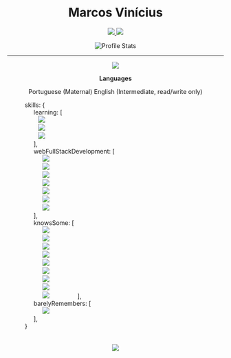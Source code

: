 <link rel="stylesheet" href="styles.css"/>


<div align="center">

# Marcos Vinícius

<a href="https://www.linkedin.com/in/marcos-vin%C3%ADcius-178351209/">
  <img src="https://img.shields.io/badge/Marcos%20Vinicius-0e76a8?style=for-the-badge&logo=Linkedin&link=https://www.linkedin.com/in/marcos-vin%C3%ADcius-178351209/"/>
</a>
<a href="mailto:marcosvnm10@gmail.com" alt="Gmail">
  <img src="https://img.shields.io/badge/marcosvnm10@gmail.com-F74141?style=for-the-badge&logoColor=white&logo=gmail&link=mailto:marcosvnm10@gmail.com"/>
</a>

![Profile Stats](https://github-readme-stats.vercel.app/api?username=marcosvnmelo&hide_border=true&show_icons=true&title_color=ddd&icon_color=ddd&text_color=fff&bg_color=222&count_private=true)

</div>

---
<div align="center">

![](https://github-readme-stats.vercel.app/api/top-langs/?username=marcosvnmelo&hide_border=true&show_icons=true&title_color=ddd&icon_color=ddd&text_color=fff&bg_color=222&langs_count=11&hide=html)


**Languages**

Portuguese (Maternal)
English (Intermediate, read/write only)

<div class="skills" align="left">
 ⠀⠀⠀⠀skills: {
          </br>
    ⠀⠀⠀⠀⠀⠀learning: [ 
            </br>
    ⠀⠀⠀⠀⠀⠀⠀<img src="https://img.shields.io/badge/Java-F74141?style=flat&logo=Java" />
            </br>
    ⠀⠀⠀⠀⠀⠀⠀<img src="https://img.shields.io/badge/Quarkus-FFFFFF?style=flat&logo=Quarkus" />
            </br>
    ⠀⠀⠀⠀⠀⠀⠀<img src="https://img.shields.io/badge/Flutter-161f26?style=flat&logoColor=47bfff&logo=Flutter" />
            </br>
    ⠀⠀⠀⠀⠀⠀],
                  </br>
            ⠀⠀⠀⠀⠀⠀webFullStackDevelopment: [
                      </br>
              ⠀⠀⠀⠀⠀⠀⠀⠀<img src="https://img.shields.io/badge/TypeScript-007ACC?style=flat&logo=TypeScript&logoColor=white" />
                      </br>
              ⠀⠀⠀⠀⠀⠀⠀⠀<img src="https://img.shields.io/badge/JavaScript-968220?style=flat&logo=JavaScript&logoColor=white" />
                      </br>
              ⠀⠀⠀⠀⠀⠀⠀⠀<img src="https://img.shields.io/badge/Next.js-000?style=flat&logo=Next.js" />
                      </br>
              ⠀⠀⠀⠀⠀⠀⠀⠀<img src="https://img.shields.io/badge/React-191920?style=flat&logoColor=61DBFB&logo=React" />
                      </br>
              ⠀⠀⠀⠀⠀⠀⠀⠀<img src="https://img.shields.io/badge/HTML5-E96228?style=flat&logo=HTML5&logoColor=white" />
                      </br>
              ⠀⠀⠀⠀⠀⠀⠀⠀<img src="https://img.shields.io/badge/CSS3-2862E9?style=flat&logo=CSS3&logoColor=white" />
                      </br>
              ⠀⠀⠀⠀⠀⠀⠀⠀<img src="https://img.shields.io/badge/GraphQL-161f26?style=flat&logoColor=e2009b&logo=GraphQl" />
                      </br>
            ⠀⠀⠀⠀⠀⠀],
            </br>
      ⠀⠀⠀⠀⠀⠀knowsSome: [
                  </br>
          ⠀⠀⠀⠀⠀⠀⠀⠀<img src="https://img.shields.io/badge/MySQL-1D4A65?style=flat&logoColor=white&logo=MySQL" />
                  </br>
          ⠀⠀⠀⠀⠀⠀⠀⠀<img src="https://img.shields.io/badge/PHP-6F73A7?style=flat&logo=PHP&logoColor=white" />
                  </br>
          ⠀⠀⠀⠀⠀⠀⠀⠀<img src="https://img.shields.io/badge/Docker-2496ED?style=flat&logoColor=fff&logo=Docker" />
                  </br>
          ⠀⠀⠀⠀⠀⠀⠀⠀<img src="https://img.shields.io/badge/Unreal_Engine-black?style=flat&logo=Unreal-Engine" />
                  </br>
          ⠀⠀⠀⠀⠀⠀⠀⠀<img src="https://img.shields.io/badge/Cocos_Creator_2D-55C2E1?style=flat&logoColor=000&logo=Cocos" />
                  </br>
          ⠀⠀⠀⠀⠀⠀⠀⠀<img src="https://img.shields.io/badge/C%2B%2B-00599C?style=flat&logoColor=fff&logo=C%2B%2B" />
                  </br>
          ⠀⠀⠀⠀⠀⠀⠀⠀<img src="https://img.shields.io/badge/Electron-191970?style=flat&logo=Electron&logoColor=white" />
                  </br>
          ⠀⠀⠀⠀⠀⠀⠀⠀<img src="https://img.shields.io/badge/Golang-FFF?style=flat&logo=Go" />
                  </br>
          ⠀⠀⠀⠀⠀⠀⠀⠀<img src="https://img.shields.io/badge/Elixir-451f5b?style=flat&logo=Elixir" />
      ⠀⠀⠀⠀⠀⠀],
            </br>
      ⠀⠀⠀⠀⠀⠀barelyRemembers: [
                  </br>
          ⠀⠀⠀⠀⠀⠀⠀⠀<img src="https://img.shields.io/badge/C-blue?style=flat&logo=C" />
                  </br>
      ⠀⠀⠀⠀⠀⠀],
        </br>
    ⠀⠀⠀⠀}
  </div>
  </br>
  </br>
  <img src="https://github-profile-trophy.vercel.app/?username=marcosvnmelo&theme=onedark&margin-w=9&hide_border=true&count_private=true">
</div>

